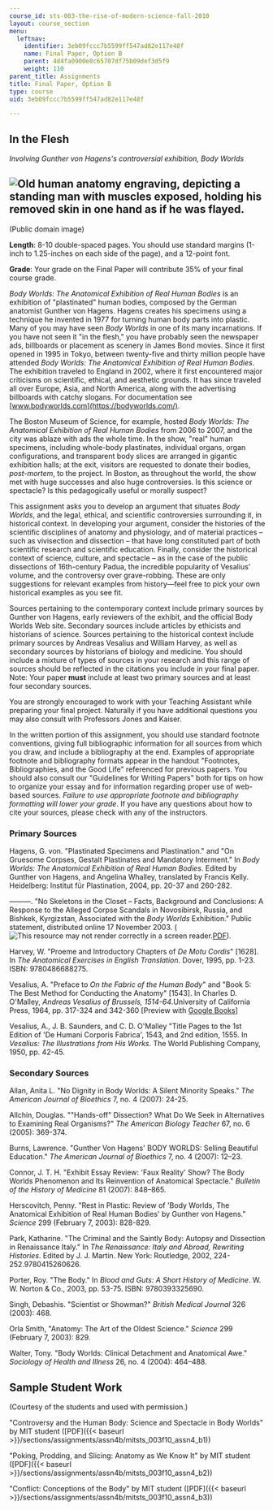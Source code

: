 ```yaml
---
course_id: sts-003-the-rise-of-modern-science-fall-2010
layout: course_section
menu:
  leftnav:
    identifier: 3eb09fccc7b5599ff547ad82e117e48f
    name: Final Paper, Option B
    parent: 4d4fa0900e8c65707df75b09def3d5f9
    weight: 110
parent_title: Assignments
title: Final Paper, Option B
type: course
uid: 3eb09fccc7b5599ff547ad82e117e48f

---
```


In the Flesh
------------

_Involving Gunther von Hagens's controversial exhibition, Body Worlds_

![Old human anatomy engraving, depicting a standing man with muscles exposed, holding his removed skin in one hand as if he was flayed.](/courses/science-technology-and-society/sts-003-the-rise-of-modern-science-fall-2010/assignments/assn4b/23.jpg)
--------------------------------------------------------------------------------------------------------------------------------------------------------------------------------------------------------------------------------------------------------

(Public domain image)

**Length**: 8-10 double-spaced pages. You should use standard margins (1-inch to 1.25-inches on each side of the page), and a 12-point font.

**Grade**: Your grade on the Final Paper will contribute 35% of your final course grade.

_Body Worlds: The Anatomical Exhibition of Real Human Bodies_ is an exhibition of "plastinated" human bodies, composed by the German anatomist Gunther von Hagens. Hagens creates his specimens using a technique he invented in 1977 for turning human body parts into plastic. Many of you may have seen _Body Worlds_ in one of its many incarnations. If you have not seen it "in the flesh," you have probably seen the newspaper ads, billboards or placement as scenery in James Bond movies. Since it first opened in 1995 in Tokyo, between twenty-five and thirty million people have attended _Body Worlds: The Anatomical Exhibition of Real Human Bodies_. The exhibition traveled to England in 2002, where it first encountered major criticisms on scientific, ethical, and aesthetic grounds. It has since traveled all over Europe, Asia, and North America, along with the advertising billboards with catchy slogans. For documentation see [www.bodyworlds.com](https://bodyworlds.com/).

The Boston Museum of Science, for example, hosted _Body Worlds: The Anatomical Exhibition of Real Human Bodies_ from 2006 to 2007, and the city was ablaze with ads the whole time. In the show, "real" human specimens, including whole-body plastinates, individual organs, organ configurations, and transparent body slices are arranged in gigantic exhibition halls; at the exit, visitors are requested to donate their bodies, _post-mortem_, to the project. In Boston, as throughout the world, the show met with huge successes and also huge controversies. Is this science or spectacle? Is this pedagogically useful or morally suspect?

This assignment asks you to develop an argument that situates _Body Worlds_, and the legal, ethical, and scientific controversies surrounding it, in historical context. In developing your argument, consider the histories of the scientific disciplines of anatomy and physiology, and of material practices – such as vivisection and dissection – that have long constituted part of both scientific research and scientific education. Finally, consider the historical context of science, culture, and spectacle – as in the case of the public dissections of 16th-century Padua, the incredible popularity of Vesalius' volume, and the controversy over grave-robbing. These are only suggestions for relevant examples from history—feel free to pick your own historical examples as you see fit.

Sources pertaining to the contemporary context include primary sources by Gunther von Hagens, early reviewers of the exhibit, and the official Body Worlds Web site. Secondary sources include articles by ethicists and historians of science. Sources pertaining to the historical context include primary sources by Andreas Vesalius and William Harvey, as well as secondary sources by historians of biology and medicine. You should include a mixture of types of sources in your research and this range of sources should be reflected in the citations you include in your final paper. Note: Your paper **must** include at least two primary sources and at least four secondary sources.

You are strongly encouraged to work with your Teaching Assistant while preparing your final project. Naturally if you have additional questions you may also consult with Professors Jones and Kaiser.

In the written portion of this assignment, you should use standard footnote conventions, giving full bibliographic information for all sources from which you draw, and include a bibliography at the end. Examples of appropriate footnote and bibliography formats appear in the handout "Footnotes, Bibliographies, and the Good Life" referenced for previous papers. You should also consult our "Guidelines for Writing Papers" both for tips on how to organize your essay and for information regarding proper use of web-based sources. _Failure to use appropriate footnote and bibliography formatting will lower your grade_. If you have any questions about how to cite your sources, please check with any of the instructors.

### Primary Sources

Hagens, G. von. "Plastinated Specimens and Plastination." and "On Gruesome Corpses, Gestalt Plastinates and Mandatory Interment." In _Body Worlds: The Anatomical Exhibition of Real Human Bodies_. Edited by Gunther von Hagens, and Angelina Whalley, translated by Francis Kelly. Heidelberg: Institut für Plastination, 2004, pp. 20-37 and 260-282.

———. "No Skeletons in the Closet – Facts, Background and Conclusions: A Response to the Alleged Corpse Scandals in Novosibirsk, Russia, and Bishkek, Kyrgizstan, Associated with the _Body_ _Worlds_ Exhibition." Public statement, distributed online 17 November 2003. (![This resource may not render correctly in a screen reader.](/images/inacessible.gif)[PDF](http://studylib.net/doc/13644599/no-skeletons-in-the-closet-%E2%80%94-facts--background-and-conclu...)).

Harvey, W. "Proeme and Introductory Chapters of _De Motu Cordis_" \[1628\]. In _The Anatomical Exercises in English Translation_. Dover, 1995, pp. 1-23. ISBN: 9780486688275.

Vesalius, A. "Preface to _On the Fabric of the Human Body_" and "Book 5: The Best Method for Conducting the Anatomy" \[1543\]. In Charles D. O'Malley, _Andreas Vesalius of Brussels, 1514-64_.University of California Press, 1964, pp. 317-324 and 342-360 \[Preview with [Google Books](http://books.google.com/books?id=HCA6wGaU8PUC&lpg=PP1&pg=PA317#v=onepage&q&f=false)\]

Vesalius, A., J. B. Saunders, and C. D. O'Malley "Title Pages to the 1st Edition of 'De Humani Corporis Fabrica', 1543, and 2nd edition, 1555. In _Vesalius: The Illustrations from His Works_. The World Publishing Company, 1950, pp. 42-45.

### Secondary Sources

Allan, Anita L. "No Dignity in Body Worlds: A Silent Minority Speaks." _The American Journal of Bioethics_ 7, no. 4 (2007): 24-25.

Allchin, Douglas. ""Hands-off" Dissection? What Do We Seek in Alternatives to Examining Real Organisms?" _The American Biology Teacher_ 67, no. 6 (2005): 369-374.

Burns, Lawrence. "Gunther Von Hagens' BODY WORLDS: Selling Beautiful Education." _The American Journal of Bioethics_ 7, no. 4 (2007): 12–23.

Connor, J. T. H. "Exhibit Essay Review: 'Faux Reality' Show? The Body Worlds Phenomenon and Its Reinvention of Anatomical Spectacle." _Bulletin of the History of Medicine_ 81 (2007): 848–865.

Herscovitch, Penny. "Rest in Plastic: Review of 'Body Worlds, The Anatomical Exhibition of Real Human Bodies' by Gunther von Hagens." _Science_ 299 (February 7, 2003): 828-829.

Park, Katharine. "The Criminal and the Saintly Body: Autopsy and Dissection in Renaissance Italy." In _The Renaissance: Italy and Abroad, Rewriting Histories_. Edited by J. J. Martin. New York: Routledge, 2002, 224-252.9780415260626.

Porter, Roy. "The Body." In _Blood and Guts: A Short History of Medicine_. W. W. Norton & Co., 2003, pp. 53-75. ISBN: 9780393325690.

Singh, Debashis. "Scientist or Showman?" _British Medical Journal_ 326 (2003): 468.

Orla Smith, "Anatomy: The Art of the Oldest Science." _Science_ 299 (February 7, 2003): 829.

Walter, Tony. "Body Worlds: Clinical Detachment and Anatomical Awe." _Sociology of Health and Illness_ 26, no. 4 (2004): 464–488.

Sample Student Work
-------------------

(Courtesy of the students and used with permission.)

"Controversy and the Human Body: Science and Spectacle in Body Worlds" by MIT student ([PDF]({{< baseurl >}}/sections/assignments/assn4b/mitsts_003f10_assn4_b1))

"Poking, Prodding, and Slicing: Anatomy as We Know It" by MIT student ([PDF]({{< baseurl >}}/sections/assignments/assn4b/mitsts_003f10_assn4_b2))

"Conflict: Conceptions of the Body" by MIT student ([PDF]({{< baseurl >}}/sections/assignments/assn4b/mitsts_003f10_assn4_b3))